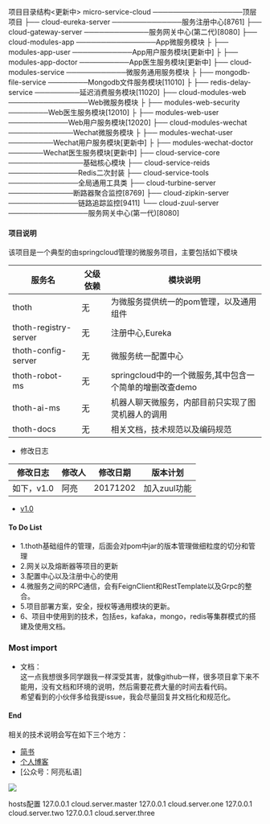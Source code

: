 项目目录结构<更新中>
micro-service-cloud ──────────────────顶层项目
├── cloud-eureka-server ──────────────服务注册中心[8761]
├── cloud-gateway-server ─────────────服务网关中心(第二代)[8080]
├── cloud-modules-app ────────────────App微服务模块
├    ├── modules-app-user ────────────App用户服务模块[更新中]
├    ├── modules-app-doctor ──────────App医生服务模块[更新中]
├── cloud-modules-service ────────────微服务通用服务模块
├    ├── mongodb-file-service ────────Mongodb文件服务模块[11010]
├    ├── redis-delay-service ─────────延迟消费服务模块[11020]
├── cloud-modules-web ────────────────Web微服务模块
├    ├── modules-web-security ────────Web医生服务模块[12010]
├    ├── modules-web-user ────────────Web用户服务模块[12020]
├── cloud-modules-wechat ─────────────Wechat微服务模块
├    ├── modules-wechat-user ─────────Wechat用户服务模块[更新中]
├    ├── modules-wechat-doctor ───────Wechat医生服务模块[更新中]
├── cloud-service-core ───────────────基础核心模块
├── cloud-service-reids ──────────────Redis二次封装
├── cloud-service-tools ──────────────全局通用工具类 
├── cloud-turbine-server ─────────────断路器聚合监控[8769]
├── cloud-zipkin-server ──────────────链路追踪监控[9411]
└── cloud-zuul-server ────────────────服务网关中心(第一代)[8080]

#### 项目说明
该项目是一个典型的由springcloud管理的微服务项目，主要包括如下模块

|服务名 | 父级依赖 | 模块说明|
|----|----|----        |
|thoth|无|为微服务提供统一的pom管理，以及通用组件|  
|thoth-registry-server|无|注册中心,Eureka|  
|thoth-config-server| 无|微服务统一配置中心|  
|thoth-robot-ms|无|springcloud中的一个微服务,其中包含一个简单的增删改查demo|  
|thoth-ai-ms|无|机器人聊天微服务，内部目前只实现了图灵机器人的调用| 
|thoth-docs|无|相关文档，技术规范以及编码规范| 

* 修改日志  

|修改日志 | 修改人 | 修改日期|版本计划|
|----|----|----        |---|
|如下，v1.0|阿亮|20171202        |加入zuul功能|

  - [v1.0](https://github.com/liangliang1259/springcloud-thoth/blob/v1.0/thoth-docs/update-log/2017-12-02.md)

#### To Do List
* 1.thoth基础组件的管理，后面会对pom中jar的版本管理做细粒度的切分和管理
* 2.网关以及熔断器等项目的更新
* 3.配置中心以及注册中心的使用
* 4.微服务之间的RPC通信，会有FeignClient和RestTemplate以及Grpc的整合。
* 5.项目部署方案，安全，授权等通用模块的更新。
* 6、项目中使用到的技术，包括es，kafaka，mongo，redis等集群模式的搭建及使用文档。



### Most import
*  文档：  
这一点我想很多同学跟我一样深受其害，就像github一样，很多项目拿下来不能用，没有文档和环境的说明，然后需要花费大量的时间去看代码。  
希望看到的小伙伴多给我提issue，我会尽量回复并文档化和规范化。


#### End
相关的技术说明会写在如下三个地方：  
* [简书](http://www.jianshu.com/u/13c5fab7db82)
* [个人博客](http://sunliangliang.com/)
* [公众号：阿亮私语]  
 


![](http://ovheeg7ro.bkt.clouddn.com/aLiangcode.jpg)




hosts配置
127.0.0.1 cloud.server.master
127.0.0.1 cloud.server.one
127.0.0.1 cloud.server.two
127.0.0.1 cloud.server.three